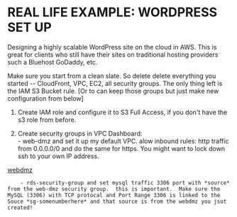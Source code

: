 # REAL LIFE EXAMPLE: WORDPRESS SET UP  

Designing a highly scalable WordPress site on the cloud in AWS.  This is great for clients who still have their sites on traditional hosting providers such a Bluehost GoDaddy, etc.  

Make sure you start from a clean slate.  So delete delete everything you started -- CloudFront, VPC, EC2, all security groups.  The only thing left is the IAM S3 Bucket rule.  [Or to can keep those groups but just make new configuration from below]  

1. Create IAM role and configure it to S3 Full Access, if you don't have the s3 role from before.  

2. Create security groups in VPC Dashboard:    
        -  web-dmz and set it up my default VPC.  alow inbound rules: http traffic from 0.0.0.0/0 and do the same for https.  You might want to lock down ssh to your own IP address.  

[webdmz](https://s15.postimg.org/6wg100nrf/Screen_Shot_2016_11_18_at_2_42_26_PM.png)  

        - rds-security-group and set mysql traffic 3306 port with *source* from the web-dmz security group.  this is important.  Make sure the MySQL (3306) with TCP protocal and Port Range 3306 is linked to the Souce *sg-somenumberhere* and that source is from the webdmz you jsut created!  







